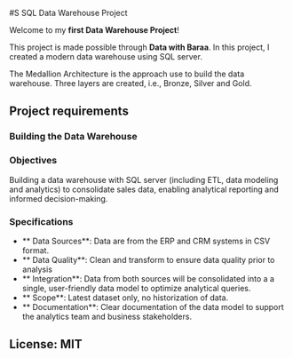 #S SQL Data Warehouse Project

Welcome to my **first Data Warehouse Project**!

This project is made possible through **Data with Baraa**. In this project, I created a modern data warehouse using SQL server.

The Medallion Architecture is the approach use to build the data warehouse. Three layers are created, i.e., Bronze, Silver and Gold.

## Project requirements

### Building the Data Warehouse

### Objectives

Building a data warehouse with SQL server (including ETL, data modeling and analytics) to consolidate sales data, enabling analytical reporting and informed decision-making.

### Specifications
- ** Data Sources**: Data are from the ERP and CRM systems in CSV format.
- ** Data Quality**: Clean and transform to ensure data quality prior to analysis
- ** Integration**: Data from both sources will be consolidated into a a single, user-friendly data model to optimize analytical queries.
- ** Scope**: Latest dataset only, no historization of data.
- ** Documentation**: Clear documentation of the data model to support the analytics team and business stakeholders.


## License: MIT


